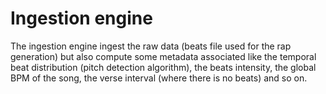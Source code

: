 # Ingestion engine

The ingestion engine ingest the raw data (beats file used for the rap generation) but also compute some metadata associated like the temporal beat distribution (pitch detection algorithm), the beats intensity, the global BPM of the song, the verse interval (where there is no beats) and so on.
